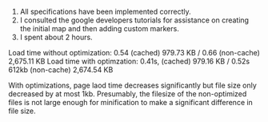 
1. All specifications have been implemented correctly.
2. I consulted the google developers tutorials for assistance on creating the initial map and then adding custom markers.
3. I spent about 2 hours. 

Load time without optimization: 0.54 (cached)  979.73 KB / 0.66 (non-cache) 2,675.11 KB
Load time with optimzation: 0.41s, (cached)  979.16 KB / 0.52s 612kb (non-cache) 2,674.54 KB

With optimizations, page laod time decreases significantly but file size only decreased by at most 1kb. Presumably, the filesize of the non-optimized files is not large enough for minification to make a significant difference in file size. 